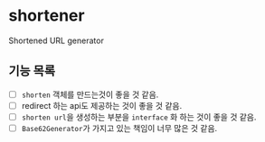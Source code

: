 # shortener

Shortened URL generator

## 기능 목록

* [ ] `shorten` 객체를 만드는것이 좋을 것 같음.
* [ ] redirect 하는 api도 제공하는 것이 좋을 것 같음.
* [ ] `shorten url`을 생성하는 부분을 `interface` 화 하는 것이 좋을 것 같음.
* [ ] `Base62Generator`가 가지고 있는 책임이 너무 많은 것 같음.